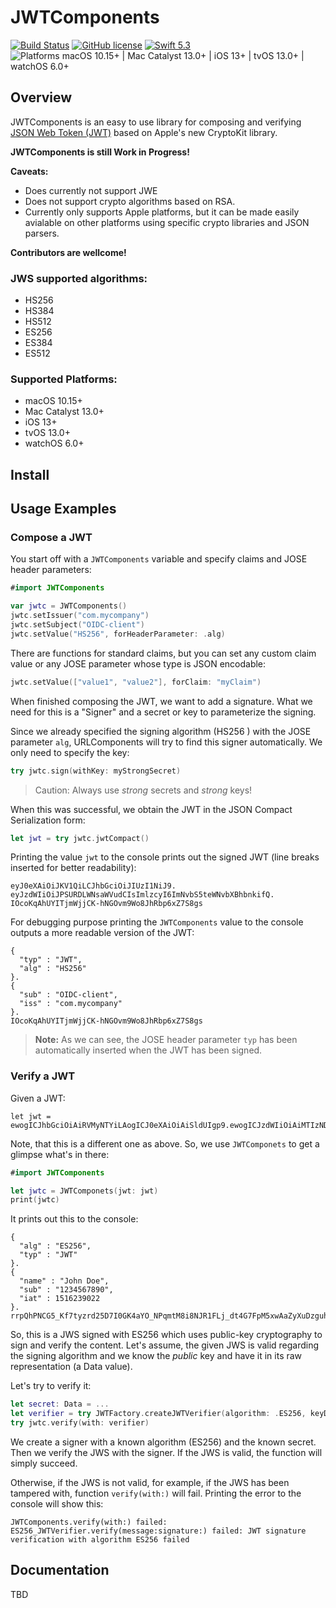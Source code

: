# JWTComponents

[![Build Status](https://github.com/couchdeveloper/JWTComponents/workflows/Build/badge.svg?branch=main)](https://github.com/couchdeveloper/JWTComponents/actions) [![GitHub license](https://img.shields.io/badge/License-Apache%202.0-blue.svg)](http://www.apache.org/licenses/LICENSE-2.0) [![Swift 5.3](https://img.shields.io/badge/Swift-5.3-orange.svg?style=flat)](https://developer.apple.com/swift/) ![Platforms macOS 10.15+ | Mac Catalyst 13.0+ | iOS 13+ | tvOS 13.0+ | watchOS 6.0+](https://img.shields.io/badge/Platform-macOS%2010.15%2B%20%7C%20Mac%20Catalyst%2013.0%2B%20%7C%20iOS%2013%2B%20%7C%20tvOS%2013.0%2B%20%7C%20watchOS%206.0%2B-brightgreen)

## Overview

JWTComponents is an easy to use library for composing and verifying [JSON Web Token (JWT)](https://tools.ietf.org/html/rfc7519) based on Apple's new CryptoKit library.

**JWTComponents is still Work in Progress!**

**Caveats:**
- Does currently not support JWE
- Does not support crypto algorithms based on RSA.
- Currently only supports Apple platforms, but it can be made easily avialable on other platforms using specific crypto libraries and JSON parsers.

**Contributors are wellcome!**

### JWS supported algorithms:
  - HS256
  - HS384
  - HS512
  - ES256
  - ES384
  - ES512

### Supported Platforms:
- macOS 10.15+
- Mac Catalyst 13.0+
- iOS 13+
- tvOS 13.0+
- watchOS 6.0+

## Install


## Usage Examples
### Compose a JWT

You start off with a `JWTComponents` variable and specify claims and JOSE header parameters:

```Swift
#import JWTComponents

var jwtc = JWTComponents()
jwtc.setIssuer("com.mycompany")
jwtc.setSubject("OIDC-client")
jwtc.setValue("HS256", forHeaderParameter: .alg)
```

There are functions for standard claims, but you can set any custom claim value or any JOSE parameter whose type is JSON encodable:
```Swift
jwtc.setValue(["value1", "value2"], forClaim: "myClaim")
```

When finished composing the JWT, we want to add a signature. What we need for this is a "Signer" and a secret or key to parameterize the signing.

Since we already specified the signing algorithm (HS256 ) with the JOSE parameter `alg`,  URLComponents will try to find this signer automatically. We only need to specify the key:

```Swift
try jwtc.sign(withKey: myStrongSecret)
```
> Caution: Always use _strong_ secrets and _strong_ keys!


When this was successful, we obtain the JWT in the JSON Compact Serialization form:
```Swift
let jwt = try jwtc.jwtCompact()
```

Printing the value `jwt` to the console prints out the signed JWT (line breaks inserted for better readability):

    eyJ0eXAiOiJKV1QiLCJhbGciOiJIUzI1NiJ9.
    eyJzdWIiOiJPSURDLWNsaWVudCIsImlzcyI6ImNvbS5teWNvbXBhbnkifQ.
    IOcoKqAhUYITjmWjjCK-hNGOvm9Wo8JhRbp6xZ7S8gs

For debugging purpose printing the `JWTComponents` value to the console outputs a more readable version of the JWT:
```Console
{
  "typ" : "JWT",
  "alg" : "HS256"
}.
{
  "sub" : "OIDC-client",
  "iss" : "com.mycompany"
}.
IOcoKqAhUYITjmWjjCK-hNGOvm9Wo8JhRbp6xZ7S8gs

```

> **Note:**
As we can see, the JOSE header parameter `typ` has been automatically inserted when the JWT has been signed.


### Verify a JWT

Given a JWT:
```
let jwt = ewogICJhbGciOiAiRVMyNTYiLAogICJ0eXAiOiAiSldUIgp9.ewogICJzdWIiOiAiMTIzNDU2Nzg5MCIsCiAgIm5hbWUiOiAiSm9obiBEb2UiLAogICJpYXQiOiAxNTE2MjM5MDIyCn0.rrpQhPNCG5_Kf7tyzrd25D7I0GK4aYO_NPqmtM8i8NJR1FLj_dt4G7FpM5xwAaZyXuDzguhKHupoABpHYVRNxQ
```
Note, that this is a different one as above. So, we use `JWTComponets` to get a glimpse what's in there:
```Swift
#import JWTComponents

let jwtc = JWTComponets(jwt: jwt)
print(jwtc)
```

It prints out this to the console:
```console
{
  "alg" : "ES256",
  "typ" : "JWT"
}.
{
  "name" : "John Doe",
  "sub" : "1234567890",
  "iat" : 1516239022
}.
rrpQhPNCG5_Kf7tyzrd25D7I0GK4aYO_NPqmtM8i8NJR1FLj_dt4G7FpM5xwAaZyXuDzguhKHupoABpHYVRNxQ
```

So, this is a JWS signed with ES256 which uses public-key cryptography to sign and verify the content. Let's assume, the given JWS is valid regarding the signing algorithm and we know the _public_ key and have it in its raw representation (a Data value).

Let's try to verify it:

```Swift
let secret: Data = ...
let verifier = try JWTFactory.createJWTVerifier(algorithm: .ES256, keyData: secret)
try jwtc.verify(with: verifier)
```

We create a signer with a known algorithm (ES256) and the known secret. Then we verify the JWS with the signer. If the JWS is valid, the function will simply succeed.

Otherwise, if the JWS is not valid, for example, if the JWS has been tampered with, function `verify(with:)` will fail. Printing the error to the console will show this:

```console
JWTComponents.verify(with:) failed: ES256_JWTVerifier.verify(message:signature:) failed: JWT signature verification with algorithm ES256 failed
```

## Documentation
 TBD
